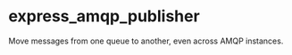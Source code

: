 express_amqp_publisher
======================
Move messages from one queue to another, even across AMQP instances.
